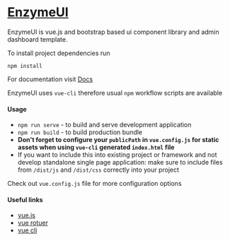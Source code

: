 # [EnzymeUI](https://enzymeui.com) 

EnzymeUI is vue.js and bootstrap based ui component library and admin dashboard template. 

To install project dependencies run
```
npm install
```

For documentation visit [Docs](https://enzymeui.com/docs)

EnzymeUI uses `vue-cli` therefore usual `npm` workflow scripts are available

#### Usage
- `npm run serve` - to build and serve development application
- `npm run build` - to build production bundle 
- **Don't forget to configure your `publicPath` in `vue.config.js` for static assets when using `vue-cli` generated `index.html` file**
- If you want to include this into existing project or framework and not develop standalone single page application: 
make sure to include files from `/dist/js` and `/dist/css` correctly into your project

Check out `vue.config.js` file for more configuration options

#### Useful links
- [vue.js](https://vuejs.org/)
- [vue rotuer](https://router.vuejs.org/)
- [vue cli](https://cli.vuejs.org/)


